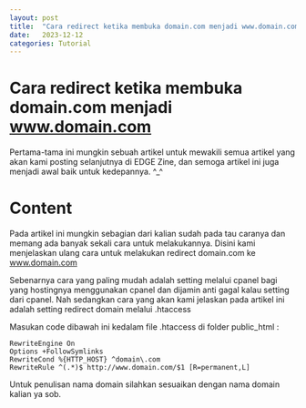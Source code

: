```yaml
---
layout: post
title:  "Cara redirect ketika membuka domain.com menjadi www.domain.com"
date:   2023-12-12
categories: Tutorial
---
```


# Cara redirect ketika membuka domain.com menjadi www.domain.com

Pertama-tama ini mungkin sebuah artikel untuk mewakili semua artikel
yang akan kami posting selanjutnya di EDGE Zine, dan semoga artikel ini
juga menjadi awal baik untuk kedepannya. ^_^

# Content

Pada artikel ini mungkin sebagian dari kalian sudah pada tau caranya
dan memang ada banyak sekali cara untuk melakukannya. Disini kami
menjelaskan ulang cara untuk melakukan redirect domain.com ke www.domain.com

Sebenarnya cara yang paling mudah adalah setting melalui cpanel bagi yang
hostingnya menggunakan cpanel dan dijamin anti gagal kalau setting dari cpanel.
Nah sedangkan cara yang akan kami jelaskan pada artikel ini adalah setting redirect
domain melalui .htaccess

Masukan code dibawah ini kedalam file .htaccess di folder public_html :

```
RewriteEngine On
Options +FollowSymlinks
RewriteCond %{HTTP_HOST} ^domain\.com
RewriteRule ^(.*)$ http://www.domain.com/$1 [R=permanent,L]
```

Untuk penulisan nama domain silahkan sesuaikan dengan nama domain kalian ya sob.
